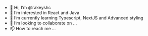 - 👋 Hi, I’m @rakeyshc
- 👀 I’m interested in React and Java
- 🌱 I’m currently learning Typescript, NextJS and Advanced styling
- 💞️ I’m looking to collaborate on ...
- 📫 How to reach me ...

<!---
rakeyshc/rakeyshc is a ✨ special ✨ repository because its `README.md` (this file) appears on your GitHub profile.
You can click the Preview link to take a look at your changes.
--->

